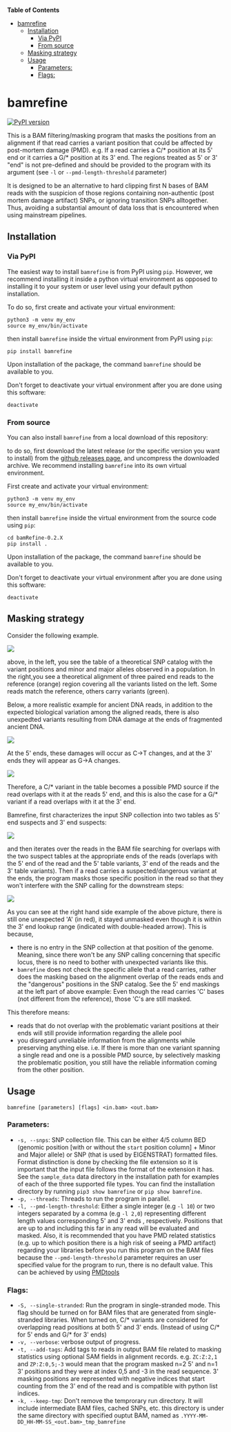 <!-- markdown-toc start - Don't edit this section. Run M-x markdown-toc-refresh-toc -->
**Table of Contents**

- [bamrefine](#bamrefine)
    - [Installation](#installation)
        - [Via PyPI](#via-pypi)
        - [From source](#from-source)
    - [Masking strategy](#masking-strategy)
    - [Usage](#usage)
        - [Parameters:](#parameters)
        - [Flags:](#flags)

<!-- markdown-toc end -->
# bamrefine

[![PyPI version](https://badge.fury.io/py/bamrefine.svg)](https://badge.fury.io/py/bamrefine)

This is a BAM filtering/masking program that  masks the positions from an
alignment if that read carries a variant position that could be affected
by post-mortem damage (PMD). e.g. If a read carries a C/\* position at its
5' end or it carries a G/\* position at its 3' end. The regions treated as 5'
or 3' "end" is not pre-defined and should be provided to the program with its
argument (see `-l` or `--pmd-length-threshold` parameter)

It is designed to be an alternative to hard clipping first N bases 
of BAM reads with the suspicion of those regions containing 
non-authentic (post mortem damage artifact) SNPs, or 
ignoring transition SNPs alltogether. Thus, avoiding a substantial amount
of data loss that is encountered when using mainstream pipelines.

## Installation
### Via PyPI

The easiest way to install `bamrefine` is from PyPI using `pip`. However, we recommend installing it inside a python virtual environment as opposed to installing it to your system or user level using your default python installation. 

To do so, first create and activate your virtual environment:

```
python3 -m venv my_env
source my_env/bin/activate
```

then install `bamrefine` inside the virtual environment from PyPI using `pip`:

```
pip install bamrefine
```

Upon installation of the package, the command `bamrefine` should be available to you.

Don't forget to deactivate your virtual environment after you are done using this software:

```
deactivate
```

### From source

You can also install `bamrefine` from a local download of this repository:

to do so, first download the latest release (or the specific version you want to install) from the [github releases page](https://github.com/etkayapar/bamRefine/tags), and uncompress the downloaded archive. We recommend installing `bamrefine` into its own virtual environment.

First create and activate your virtual environment:

```
python3 -m venv my_env
source my_env/bin/activate
```

then install `bamrefine` inside the virtual environment from the source code using `pip`:
```
cd bamRefine-0.2.X
pip install .
```

Upon installation of the package, the command `bamrefine` should be available to you.

Don't forget to deactivate your virtual environment after you are done using this software:

```
deactivate
```

## Masking strategy

Consider the following example.

![](https://github.com/etkayapar/bamRefine/blob/master/figs/healthyAlignment_scaled.jpg?raw=true)

above, in the left, you see the table of 
a theoretical SNP catalog with the 
variant positions and minor and major alleles
observed in a population. In the right,you see a theoretical alignment 
of three paired end reads to the reference (orange) region covering all
the variants listed on the left. Some reads match the reference, others
carry variants (green).

Below, a more realistic example for ancient DNA reads, in
addition to the expected biological variation among the aligned
reads, there is also unexpedted variants resulting from DNA damage
at the ends of fragmented ancient DNA. 

![](https://github.com/etkayapar/bamRefine/blob/master/figs/damagedAlignment_scaled.jpg?raw=true)

At the 5' ends, these damages will occur as C-\>T changes, and at the 
3' ends they will appear as G-\>A changes. 

![](https://github.com/etkayapar/bamRefine/blob/master/figs/PMD_smiley.jpg?raw=true)


Therefore, a C/\* variant in the table becomes a possible PMD source
if the read overlaps with it at the reads 5' end, and this is also
the case for a G/\* variant if a read overlaps with it at the 3' end.

Bamrefine, first characterizes the input SNP collection into two tables
as 5' end suspects and 3' end suspects:

![](https://github.com/etkayapar/bamRefine/blob/master/figs/snpTables.jpg?raw=true) 

and then iterates over the reads in the BAM file searching for overlaps
with the two suspect tables at the appropriate ends of the reads (overlaps
with the 5' end of the read and the 5' table variants, 3' end of the reads 
and the 3' table variants). Then if a read carries a suspected/dangerous variant 
at the ends, the program masks those specific position in the read so that
they won't interfere with the SNP calling for the downstream steps:

![](https://github.com/etkayapar/bamRefine/blob/master/figs/maskingExample.jpg?raw=true)


As you can see at the right hand side example of the above picture, 
there is still one unexpected 'A' (in red), it stayed unmasked even 
though it is within the 3' end lookup range (indicated with
double-headed arrow). This is because, 

- there is no entry in the
  SNP collection at that position of the genome. Meaning, since there
  won't be any SNP calling concerning that specific locus, there is no
  need to bother with unexpected variants like this.
- `bamrefine` does not check the specific allele that a read
  carries, rather does the masking based on the alignment overlap of the
  reads ends and the "dangerous" positions in the SNP catalog. See the
  5' end maskings at the  left part of above example: Even though the read
  carries 'C' bases (not different from the reference), those 'C's are
  still masked.

This therefore means:

- reads that do not overlap with the problematic variant 
  positions at their ends will still provide information 
  regarding the allele pool
- you disregard unreliable information from
  the alignments while preserving anything
  else. i.e. If there is more than one variant spanning
  a single read and one is a possible PMD source, by 
  selectively masking the problematic position, you still
  have the reliable information coming from the other 
  position.

## Usage

```bamrefine [parameters] [flags] <in.bam> <out.bam>```

### Parameters:

  * `-s, --snps`: SNP collection file. This can be either 4/5 column BED 
  (genomic position [with or without the `start` position column] + 
  Minor and Major allele) or SNP (that is used by EIGENSTRAT) formatted files. 
  Format distinction is done by checking the file extension so it is important 
  that the input file follows the format of the extension it has. See the 
  `sample_data` data directory in the installation path for examples of each of 
  the three supported file types. You can find the installation directory by running
  `pip3 show bamrefine` or `pip show bamrefine`.
  * `-p, --threads`: Threads to run the program in parallel.
  * `-l, --pmd-length-threshold`: Either a single integer (e.g `-l 10`) or two integers 
  separated by a comma (e.g `-l 2,0`) representing different length values corresponding
  5' and 3' ends , respectively. Positions that are up to and including this far in any read will 
  be evaluated and masked.
  Also, it is recommended that you have PMD related statistics (e.g. up to which position there is a high 
  risk of seeing a PMD artifact) regarding your libraries before you run this program on the BAM files 
  because the `--pmd-length-threshold` parameter requires an user specified value for the program to run, 
  there is no default value. This can be achieved by using [PMDtools](https://github.com/pontussk/PMDtools)


### Flags:

  * `-S, --single-stranded`: Run the program in single-stranded mode. This flag should be 
    turned on for BAM files that are generated from single-stranded libraries. When turned 
    on, C/* variants are considered for overlapping read positions at both 5' and 3' ends.
    (Instead of using C/* for 5' ends and G/* for 3' ends)
  * `-v, --verbose`: verbose output of progress.
  * `-t, --add-tags`: Add tags to reads in output BAM file related to masking statistics 
    using optional SAM fields in alignment records. e.g. `ZC:Z:2,1`  and `ZP:Z:0,5;-3` 
    would mean that the program masked n=2 5' and n=1 3' positions and they were at index 
    0,5 and -3 in the read sequence. 3' masking positions are represented with negative 
	indices that start counting from the 3' end of the read and is compatible with python 
	list indices.
  * `-k, --keep-tmp`: Don't remove the temprorary run directory. It will include 
    intermediate BAM files, cached SNPs, etc. this directory is under the same
    directory with specified ouptut BAM, named as `.YYYY-MM-DD_HH-MM-SS_<out.bam>_tmp_bamrefine`

  
